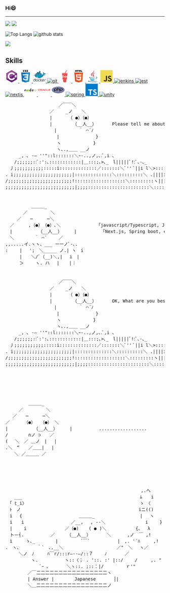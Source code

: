 ### Hi😄

---

[![](https://activity-graph.herokuapp.com/graph?username=monkey999por&theme=transparent)](https://activity-graph.herokuapp.com/graph?username=monkey999por&theme=transparent)
[![](https://github-readme-streak-stats.herokuapp.com/?user=monkey999por&theme=transparent)](https://github-readme-streak-stats.herokuapp.com/?user=monkey999por&theme=transparent)

<p align="left"> 
  <img alt="Top Langs" height="150px" src="https://github-readme-stats.vercel.app/api/top-langs/?username=monkey999por&layout=compact&count_private=true&show_icons=true&show_icons=true&theme=transparent" />
  <img alt="github stats" height="150px" src="https://github-readme-stats.vercel.app/api?username=monkey999por&count_private=true&show_icons=true&show_icons=true&theme=transparent" />
</p>

![](http://github-profile-summary-cards.vercel.app/api/cards/profile-details?username=monkey999por&theme=aura)

## Skills
<p align="left"> <a href="https://www.w3schools.com/cs/" target="_blank" rel="noreferrer"> <img src="https://raw.githubusercontent.com/devicons/devicon/master/icons/csharp/csharp-original.svg" alt="csharp" width="40" height="40"/> </a> <a href="https://www.w3schools.com/css/" target="_blank" rel="noreferrer"> <img src="https://raw.githubusercontent.com/devicons/devicon/master/icons/css3/css3-original-wordmark.svg" alt="css3" width="40" height="40"/> </a> <a href="https://www.docker.com/" target="_blank" rel="noreferrer"> <img src="https://raw.githubusercontent.com/devicons/devicon/master/icons/docker/docker-original-wordmark.svg" alt="docker" width="40" height="40"/> </a> <a href="https://git-scm.com/" target="_blank" rel="noreferrer"> <img src="https://www.vectorlogo.zone/logos/git-scm/git-scm-icon.svg" alt="git" width="40" height="40"/> </a> <a href="https://gulpjs.com" target="_blank" rel="noreferrer"> <img src="https://raw.githubusercontent.com/devicons/devicon/master/icons/gulp/gulp-plain.svg" alt="gulp" width="40" height="40"/> </a> <a href="https://www.w3.org/html/" target="_blank" rel="noreferrer"> <img src="https://raw.githubusercontent.com/devicons/devicon/master/icons/html5/html5-original-wordmark.svg" alt="html5" width="40" height="40"/> </a> <a href="https://www.java.com" target="_blank" rel="noreferrer"> <img src="https://raw.githubusercontent.com/devicons/devicon/master/icons/java/java-original.svg" alt="java" width="40" height="40"/> </a> <a href="https://developer.mozilla.org/en-US/docs/Web/JavaScript" target="_blank" rel="noreferrer"> <img src="https://raw.githubusercontent.com/devicons/devicon/master/icons/javascript/javascript-original.svg" alt="javascript" width="40" height="40"/> </a> <a href="https://www.jenkins.io" target="_blank" rel="noreferrer"> <img src="https://www.vectorlogo.zone/logos/jenkins/jenkins-icon.svg" alt="jenkins" width="40" height="40"/> </a> <a href="https://jestjs.io" target="_blank" rel="noreferrer"> <img src="https://www.vectorlogo.zone/logos/jestjsio/jestjsio-icon.svg" alt="jest" width="40" height="40"/> </a> <a href="https://nextjs.org/" target="_blank" rel="noreferrer"> <img src="https://cdn.worldvectorlogo.com/logos/nextjs-2.svg" alt="nextjs" width="40" height="40"/> </a> <a href="https://nodejs.org" target="_blank" rel="noreferrer"> <img src="https://raw.githubusercontent.com/devicons/devicon/master/icons/nodejs/nodejs-original-wordmark.svg" alt="nodejs" width="40" height="40"/> </a> <a href="https://www.oracle.com/" target="_blank" rel="noreferrer"> <img src="https://raw.githubusercontent.com/devicons/devicon/master/icons/oracle/oracle-original.svg" alt="oracle" width="40" height="40"/> </a> <a href="https://www.php.net" target="_blank" rel="noreferrer"> <img src="https://raw.githubusercontent.com/devicons/devicon/master/icons/php/php-original.svg" alt="php" width="40" height="40"/> </a> <a href="https://spring.io/" target="_blank" rel="noreferrer"> <img src="https://www.vectorlogo.zone/logos/springio/springio-icon.svg" alt="spring" width="40" height="40"/> </a> <a href="https://www.typescriptlang.org/" target="_blank" rel="noreferrer"> <img src="https://raw.githubusercontent.com/devicons/devicon/master/icons/typescript/typescript-original.svg" alt="typescript" width="40" height="40"/> </a> <a href="https://unity.com/" target="_blank" rel="noreferrer"> <img src="https://www.vectorlogo.zone/logos/unity3d/unity3d-icon.svg" alt="unity" width="40" height="40"/> </a> </p>


<pre>
　　　　　　　　　　　　／￣￣＼
　　　　　　　　　　／　　 _ノ　　＼
　　　　　　　　　　|　　　 （ ●）（●）　
　　　　　　　　　　|　　　　 （__人__）　　　　Please tell me about special techniques
　 　 　 　 　　　　 |　　　　　｀ ⌒´ﾉ　　　　
　 　 　 　 　 　　　 |　　　　　　 　 }　　　　
　 　 　 　 　　　 　 ヽ　　　　　 　 }
　　　　　　　　　　　 ヽ､.,＿＿ __ノ
　　　_, ､ -― ''"::l:::::::＼ｰ-..,ノ,､.ﾞ,i ､
　　/;;;;;;::ﾞ:':､::::::::::::|＿:::;､>､_　l|||||ﾞ!:ﾞ､-､_
　丿;;;;;;;;;;;:::::i::::::::::::::／:::::::＼ﾞ'' ﾞ||i l＼>::::ﾞ'ｰ､
. i;;;;;;;;;;;;;;;;;;;;;;|::::::::::::::＼::::::::::＼ .||||i|::::ヽ::::::|:::!
/;;;;;;;;;;;;;;;;;;;;;;;;!:::::::::::::::::::＼:::::::::ヽ|||||:::::/::::::::i:::|
;;;;;;;;;;;;;;;;;;;;;;;;;;|;;;;:::::::::::::::::::::::＼:::::ﾞ､|||:::/::::::::::|:::
　
　
　　 　 　 ＿＿＿_
　　　　／　　 　 　＼
　　 ／　　─　 　 ─＼
　／ 　　 ,（●）　（●）､＼ 　　         「javascript/Typescript, Java, C#, PHP, Unity, Powershell, bash, etc...」
　|　 　　 　 （__人__）　 　 |         「Next.js, Spring boot, etc...」
　＼　　　　 ｀ ⌒´　　 ／ 　　
,,.....イ.ヽヽ、___ ーーノﾞ-､.
:　 　| 　';　＼_____ ノ.| ヽ　i
　 　 |　　＼/ﾞ（__)＼,| 　i　|
　 　 ＞　　 ヽ. ハ　 | 　 |｜
　
 　
　　　　　　　　　　　　／￣￣＼
　　　　　　　　　　／　　 _ノ　　＼
　　　　　　　　　　|　　　 （ ●）（●）　
　　　　　　　　　　|　　　　 （__人__）　　　　OK, What are you best at?
　 　 　 　 　　　　 |　　　　　｀ ⌒´ﾉ　　　　
　 　 　 　 　 　　　 |　　　　　　 　 }　　　　
　 　 　 　 　　　 　 ヽ　　　　　 　 }
　　　　　　　　　　　 ヽ､.,＿＿ __ノ
　　　_, ､ -― ''"::l:::::::＼ｰ-..,ノ,､.ﾞ,i ､
　　/;;;;;;::ﾞ:':､::::::::::::|＿:::;､>､_　l|||||ﾞ!:ﾞ､-､_
　丿;;;;;;;;;;;:::::i::::::::::::::／:::::::＼ﾞ'' ﾞ||i l＼>::::ﾞ'ｰ､
. i;;;;;;;;;;;;;;;;;;;;;;|::::::::::::::＼::::::::::＼ .||||i|::::ヽ::::::|:::!
/;;;;;;;;;;;;;;;;;;;;;;;;!:::::::::::::::::::＼:::::::::ヽ|||||:::::/::::::::i:::|
;;;;;;;;;;;;;;;;;;;;;;;;;;|;;;;:::::::::::::::::::::::＼:::::ﾞ､|||:::/::::::::::|:::
　
　
   
   
   
 
 　 　　　＿＿＿_　　
　　　／　　 　 　＼
　 ／　　─　 　 ─＼　
／ 　　 （●） 　（●） ＼
|　 　　 　 （__人__）　 　 |　　　　　　..................
/　　　　 ∩ノ ⊃　　／
(　 ＼　／ ＿ノ　|　 |
.＼　“　　／＿＿|　 | 　
　　＼ ／＿＿＿ ／ 　
 
 
 
 
 
 
　 　 　 　　　　　　　 　 　　　　　　　　　　　　　　　　 ,.へ
　　___ 　　　　　　　 　 　 　 　 　　　　　　　　　　　　ﾑ　　i
　「 ﾋ_i〉　　　 　 　　　　　　 　 　　　　　　　　　　　　 ゝ　〈
　ﾄ　ノ 　　　　　　　　　　　　　　　　　　　　　　　　　　iニ(()
　i 　{ 　 　　　　　　　 　　　＿＿＿_ 　 　　　　　　　　| 　ヽ
　i　　i　　　 　　　　　　　／__,　 , ‐-＼ 　 　 　 　 　　i 　　}
　|　　 i　　　　　　 　　／（●) 　 ( ● )＼　　　　　　 {､　 λ
　ト－┤.　　　　　　／ 　 　（__人__） 　　　＼　　　 ,ノ　￣ ,!
　i　　　ゝ､_ 　　　　|　　　　　´￣` 　 　　　　|　,. '´ﾊ　　　,!
.　ヽ、 　　　｀`　､,__＼ 　　 　 　　　　　 　 ／"　＼ 　ヽ／
　　　＼ノ　ﾉ　　　ﾊ￣r/:::r―--―/::７　　 ﾉ　　　　／
　 　　 　 ヽ.　　　　　　ヽ::〈； . '::. :' |::/　　 /　　　,. "
　　　　　　　 `ｰ ､　　　　＼ヽ::. ;::：|/　　　　　ｒ'"
　　　　　／￣二二二二二二二二二二二二二二二二ヽ
　　　　　| Answer |　　　　 Japanese　　　　│|
　　　　　＼＿二二二二二二二二二二二二二二二二ノ
</pre>
